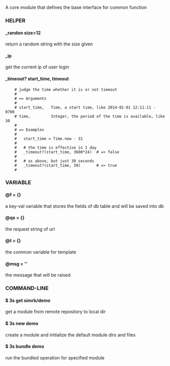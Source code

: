 A core module that defines the base interface for common function

### HELPER

#### _randon size=12
return a random string with the size given

#### _ip
get the current ip of user login

#### _timeout? start_time, timeout
```
	# judge the time whether it is or not timeout
	#
	# == Arguments
	#
	# start_time, 	Time, a start time, like 2014-01-01 12:11:11 - 0700
	# time, 		Integer, the period of the time is available, like 30
	#
	# == Examples
	#
	# 	start_time = Time.new - 31
	#
	#	# the time is effective in 1 day
	# 	_timeout?(start_time, 3600*24) 	# => false
	#
	#	# as above, but just 30 seconds
	# 	_timeout?(start_time, 30) 		# => true
	#
```

### VARIABLE

#### @f = {}
a key-val variable that stores the fields of db table and will be saved into db

#### @qs = {}
the request string of url

#### @t = {}
the common variable for template

#### @msg = ''
the message that will be raised 


### COMMAND-LINE

#### $ 3s get simrb/demo
get a module from remote repository to local dir

#### $ 3s new demo
create a module and initialize the default module dirs and files

#### $ 3s bundle demo
run the bundled operation for specified module

